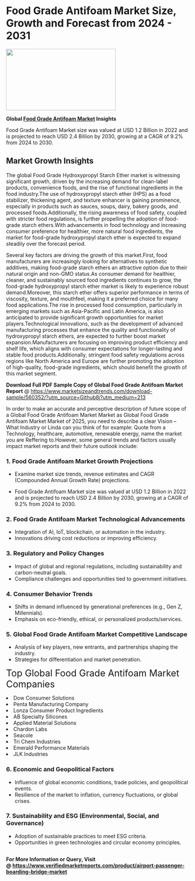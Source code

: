 <H1>Food Grade Antifoam Market Size, Growth and Forecast from 2024 - 2031</H1><img class="aligncenter size-medium wp-image-584254" src="https://thirdeyenews.in/wp-content/uploads/2024/09/Global-Market-Research-300x168.jpeg" alt="" width="300" height="168" /><p><strong>Global&nbsp;<a href="https://www.marketsizeandtrends.com/download-sample/560352/?utm_source=Github8j?utm_medium=213">Food Grade Antifoam Market</a> Insights</strong></p><p>Food Grade Antifoam Market size was valued at USD 1.2 Billion in 2022 and is projected to reach USD 2.4 Billion by 2030, growing at a CAGR of 9.2% from 2024 to 2030.</p><p><h2>Market Growth Insights</h2> <p>The global Food Grade Hydroxypropyl Starch Ether market is witnessing significant growth, driven by the increasing demand for clean-label products, convenience foods, and the rise of functional ingredients in the food industry.The use of hydroxypropyl starch ether (HPS) as a food stabilizer, thickening agent, and texture enhancer is gaining prominence, especially in products such as sauces, soups, dairy, bakery goods, and processed foods.Additionally, the rising awareness of food safety, coupled with stricter food regulations, is further propelling the adoption of food-grade starch ethers.With advancements in food technology and increasing consumer preference for healthier, more natural food ingredients, the market for food-grade hydroxypropyl starch ether is expected to expand steadily over the forecast period.</p> <p>Several key factors are driving the growth of this market.First, food manufacturers are increasingly looking for alternatives to synthetic additives, making food-grade starch ethers an attractive option due to their natural origin and non-GMO status.As consumer demand for healthier, cleaner, and sustainably sourced food ingredients continues to grow, the food-grade hydroxypropyl starch ether market is likely to experience robust demand.Moreover, this starch ether offers superior performance in terms of viscosity, texture, and mouthfeel, making it a preferred choice for many food applications.The rise in processed food consumption, particularly in emerging markets such as Asia-Pacific and Latin America, is also anticipated to provide significant growth opportunities for market players.Technological innovations, such as the development of advanced manufacturing processes that enhance the quality and functionality of hydroxypropyl starch ethers, are expected to further boost market expansion.Manufacturers are focusing on improving product efficiency and shelf life, which aligns with consumer expectations for longer-lasting and stable food products.Additionally, stringent food safety regulations across regions like North America and Europe are further promoting the adoption of high-quality, food-grade ingredients, which should benefit the growth of this market segment.</p> <p><span class=""><strong>Download Full PDF Sample Copy of Global Food Grade Antifoam Market Report</strong> @ <a href="https://www.marketsizeandtrends.com/download-sample/560352/?utm_source=Github8j?utm_medium=213" target="_blank">https://www.marketsizeandtrends.com/download-sample/560352/?utm_source=Github8j?utm_medium=213</a></span></p><p>In order to make an accurate and perceptive description of future scope of a Global&nbsp;Food Grade Antifoam Market Market as Global&nbsp;Food Grade Antifoam Market Market of 2025, you need to describe a clear Vision &ndash; What Industry or Linda can you think of for example: Quote from a Technology, healthcare, automotive, renewable energy, name the market you are Reffering to.However, some general trends and factors usually impact market reports and their future outlook include:</p><h3>1.&nbsp;<strong>Food Grade Antifoam Market Growth Projections</strong></h3><ul><li>Examine market size trends, revenue estimates and CAGR (Compounded Annual Growth Rate) projections.</li><li><p>Food Grade Antifoam Market size was valued at USD 1.2 Billion in 2022 and is projected to reach USD 2.4 Billion by 2030, growing at a CAGR of 9.2% from 2024 to 2030.</p></li></ul><h3>2.&nbsp;<strong>Food Grade Antifoam Market Technological Advancements</strong></h3><ul><li>Integration of AI, IoT, blockchain, or automation in the industry.</li><li>Innovations driving cost reductions or improving efficiency.</li></ul><h3>3.&nbsp;<strong>Regulatory and Policy Changes</strong></h3><ul><li>Impact of global and regional regulations, including sustainability and carbon-neutral goals.</li><li>Compliance challenges and opportunities tied to government initiatives.</li></ul><h3>4.&nbsp;<strong>Consumer Behavior Trends</strong></h3><ul><li>Shifts in demand influenced by generational preferences (e.g., Gen Z, Millennials).</li><li>Emphasis on eco-friendly, ethical, or personalized products/services.</li></ul><h3>5.&nbsp;<strong>Global Food Grade Antifoam Market Competitive Landscape</strong></h3><ul><li>Analysis of key players, new entrants, and partnerships shaping the industry.</li><li>Strategies for differentiation and market penetration.</li></ul><p data-pm-slice="1 1 []"><span style="color: inherit; font-family: inherit; font-size: 25px;">Top Global Food Grade Antifoam Market Companies</span></p><div class="" data-test-id=""><p><li>Dow Consumer Solutions</li><li> Penta Manufacturing Company</li><li> Lonza Consumer Product Ingredients</li><li> AB Specialty Silicones</li><li> Applied Material Solutions</li><li> Chardon Labs</li><li> Seacole</li><li> Tri Chem Industries</li><li> Emerald Performance Materials</li><li> JLK Industries</li></p></div><h3>6.&nbsp;<strong>Economic and Geopolitical Factors</strong></h3><ul><li>Influence of global economic conditions, trade policies, and geopolitical events.</li><li>Resilience of the market to inflation, currency fluctuations, or global crises.</li></ul><h3>7.&nbsp;<strong>Sustainability and ESG (Environmental, Social, and Governance)</strong></h3><ul><li>Adoption of sustainable practices to meet ESG criteria.</li><li>Opportunities in green technologies and circular economy principles.</li></ul><h2><strong style="font-size: 14px;">For More Information or Query, Visit @&nbsp;</strong><a style="background-color: #ffffff; font-size: 14px;" href="https://www.marketsizeandtrends.com/report/food-grade-antifoam-market/" target="_blank">https://www.verifiedmarketreports.com/product/airport-passenger-boarding-bridge-market</a></h2>
